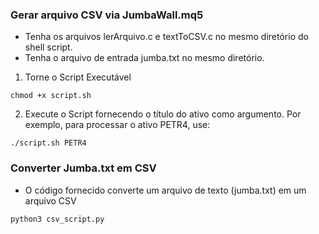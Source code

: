 ### Gerar arquivo CSV via JumbaWall.mq5

- Tenha os arquivos lerArquivo.c e textToCSV.c no mesmo diretório do shell script.
- Tenha o arquivo de entrada jumba.txt no mesmo diretório.

1. Torne o Script Executável
```
chmod +x script.sh
```
2. Execute o Script fornecendo o título do ativo como argumento. Por exemplo, para processar o ativo PETR4, use:
```
./script.sh PETR4
```
### Converter Jumba.txt em CSV

- O código fornecido converte um arquivo de texto (jumba.txt) em um arquivo CSV

```
python3 csv_script.py
```
